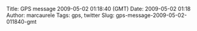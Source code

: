 Title: GPS message 2009-05-02 01:18:40 (GMT)
Date: 2009-05-02 01:18
Author: marcaurele
Tags: gps, twitter
Slug: gps-message-2009-05-02-011840-gmt

<div id="gmap_20090501_181840" class="gmap"></div><script type="text/javascript">var gmap_20090501_181840={latitude:-23.3789,longitude:-149.527,date:"2009-05-02 01:18:40 GMT",message:"Kitesurfing in Tubuai in a blue lagoon thanks to the local who showed me the good spot. Very friendly people here!"};</script><script type="text/javascript" src="http://maps.google.com/maps?file=api&v=2&key=ABQIAAAAQAIOvERX26PIpIrh8sl_gRTtWEQBmOtJcMt1yzdnv7RWxqz1XxS_KYfmkM8Ye2Ypnzn4_F4H1HTKLQ"></script><script type="text/javascript" src="/sites/shakeyourlife.com/themes/syl_1_0/js/syl_googlemaps.js"></script></div>
